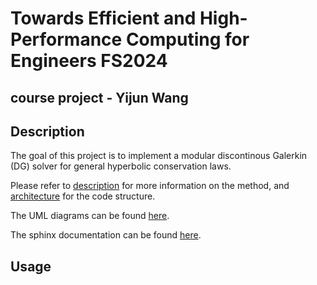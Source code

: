 # Towards Efficient and High-Performance Computing for Engineers FS2024
## course project - Yijun Wang

## Description
The goal of this project is to implement a modular discontinous Galerkin (DG) solver for general hyperbolic conservation laws.

Please refer to [description](/docs/manual/description.md) for more information on the method, and [architecture](/docs/manual/architecture.md) for the code structure.

The UML diagrams can be found [here](/docs/Doxygen/html/).

The sphinx documentation can be found [here](/docs/sphinx/build/html/).

## Usage

